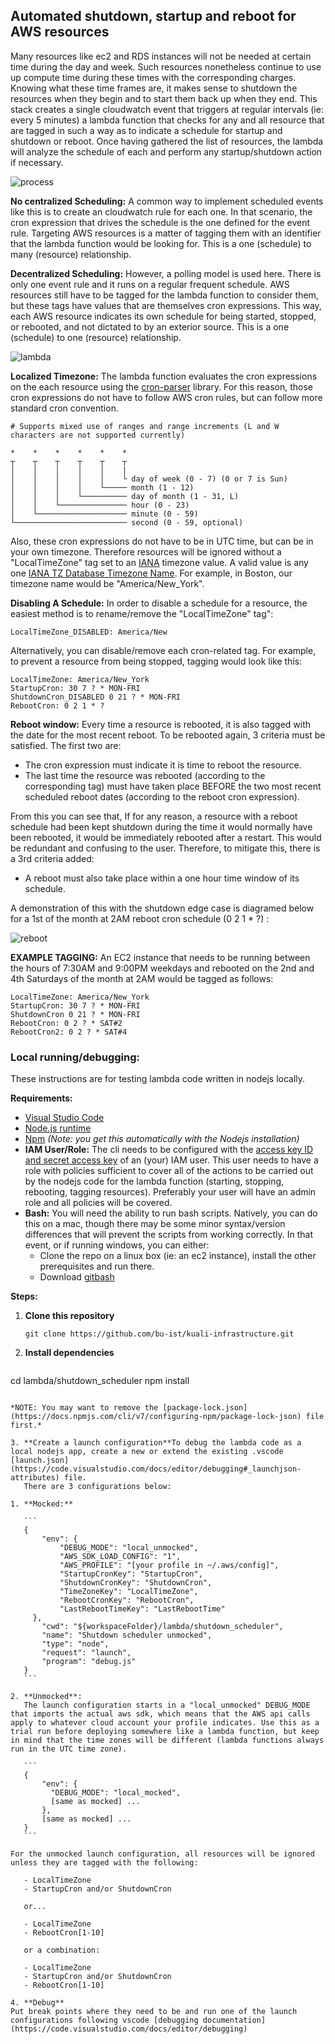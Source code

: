 ## Automated shutdown, startup and reboot for AWS resources

Many resources like ec2 and RDS instances will not be needed at certain time during the day and week.
Such resources nonetheless continue to use up compute time during these times with the corresponding charges.
Knowing what these time frames are, it makes sense to shutdown the resources when they begin and to start them back up when they end.
This stack creates a single cloudwatch event that triggers at regular intervals (ie: every 5 minutes) a lambda function that checks for any and all resource that are tagged in such a way as to indicate a schedule for startup and shutdown or reboot.
Once having gathered the list of resources, the lambda will analyze the schedule of each and perform any startup/shutdown action if necessary.

![process](./process.png)

**No centralized Scheduling:** 
A common way to implement scheduled events like this is to create an cloudwatch rule for each one. In that scenario, the cron expression that drives the schedule is the one defined for the event rule. Targeting AWS resources is a matter of tagging them with an identifier that the lambda function would be looking for. This is a one (schedule) to many (resource) relationship.

**Decentralized Scheduling:** 
However, a polling model is used here. There is only one event rule and it runs on a regular frequent schedule. AWS resources still have to be tagged for the lambda function to consider them, but these tags have values that are themselves cron expressions. This way, each AWS resource indicates its own schedule for being started, stopped, or rebooted, and not dictated to by an exterior source.
This is a one (schedule) to one (resource) relationship.

![lambda](./lambda.png)

**Localized Timezone:** 
The lambda function evaluates the cron expressions on the each resource using the [cron-parser](https://www.npmjs.com/package/cron-parser) library. For this reason, those cron expressions do not have to follow AWS cron rules, but can follow more standard cron convention.

```
# Supports mixed use of ranges and range increments (L and W characters are not supported currently)

*    *    *    *    *    *
┬    ┬    ┬    ┬    ┬    ┬
│    │    │    │    │    |
│    │    │    │    │    └ day of week (0 - 7) (0 or 7 is Sun)
│    │    │    │    └───── month (1 - 12)
│    │    │    └────────── day of month (1 - 31, L)
│    │    └─────────────── hour (0 - 23)
│    └──────────────────── minute (0 - 59)
└───────────────────────── second (0 - 59, optional)
```

Also, these cron expressions do not have to be in UTC time, but can be in your own timezone.
Therefore resources will be ignored without a "LocalTimeZone" tag set to an [IANA](https://www.iana.org/time-zones) timezone value. A valid value is any one [IANA TZ Database Timezone Name](https://en.wikipedia.org/wiki/List_of_tz_database_time_zones). For example, in Boston, our timezone name would be "America/New_York".

**Disabling A Schedule:** 
In order to disable a schedule for a resource, the easiest method is to rename/remove the "LocalTimeZone" tag":

```
LocalTimeZone_DISABLED: America/New
```

Alternatively, you can disable/remove each cron-related tag. For example, to prevent a resource from being stopped, tagging would look like this:

```
LocalTimeZone: America/New_York
StartupCron: 30 7 ? * MON-FRI
ShutdownCron_DISABLED 0 21 ? * MON-FRI
RebootCron: 0 2 1 * ?
```

**Reboot window:**
Every time a resource is rebooted, it is also tagged with the date for the most recent reboot.
To be rebooted again, 3 criteria must be satisfied. The first two are:

- The cron expression must indicate it is time to reboot the resource.
- The last time the resource was rebooted (according to the corresponding tag) must have taken place BEFORE the two most recent scheduled reboot dates (according to the reboot cron expression).

From this you can see that, If for any reason, a resource with a reboot schedule had been kept shutdown during the time it would normally have been rebooted, it would be immediately rebooted after a restart. This would be redundant and confusing to the user.
Therefore, to mitigate this, there is a 3rd criteria added: 

- A reboot must also take place within a one hour time window of its schedule.

A demonstration of this with the shutdown edge case is diagramed below for a 1st of the month at 2AM reboot cron schedule (0 2 1 * ?) :

![reboot](./reboot.png)





**EXAMPLE TAGGING:**
An EC2 instance that needs to be running between the hours of 7:30AM and 9:00PM weekdays and rebooted on the 2nd and 4th Saturdays of the month at 2AM would be tagged as follows:

```
LocalTimeZone: America/New_York
StartupCron: 30 7 ? * MON-FRI
ShutdownCron 0 21 ? * MON-FRI
RebootCron: 0 2 ? * SAT#2
RebootCron2: 0 2 ? * SAT#4 
```



### Local running/debugging:

These instructions are for testing lambda code written in nodejs locally.

**Requirements:**

- [Visual Studio Code](https://code.visualstudio.com/download)
- [Node.js runtime](https://nodejs.org/en/download/)
- [Npm](https://www.npmjs.com/get-npm) *(Note: you get this automatically with the Nodejs installation)*
- **IAM User/Role:**
  The cli needs to be configured with the [access key ID and secret access key](https://docs.aws.amazon.com/general/latest/gr/aws-sec-cred-types.html#access-keys-and-secret-access-keys) of an (your) IAM user. This user needs to have a role with policies sufficient to cover all of the actions to be carried out by the nodejs code for the lambda function (starting, stopping, rebooting, tagging resources). Preferably your user will have an admin role and all policies will be covered.
- **Bash:**
  You will need the ability to run bash scripts. Natively, you can do this on a mac, though there may be some minor syntax/version differences that will prevent the scripts from working correctly. In that event, or if running windows, you can either:
  - Clone the repo on a linux box (ie: an ec2 instance), install the other prerequisites and run there.
  - Download [gitbash](https://git-scm.com/downloads)

**Steps:**

1. **Clone this repository**

   ```
   git clone https://github.com/bu-ist/kuali-infrastructure.git
   ```

2. **Install dependencies**
  
   ```
cd lambda/shutdown_scheduler
   npm install
   ```
   
   *NOTE: You may want to remove the [package-lock.json](https://docs.npmjs.com/cli/v7/configuring-npm/package-lock-json) file first.*
   
3. **Create a launch configuration**To debug the lambda code as a local nodejs app, create a new or extend the existing .vscode [launch.json](https://code.visualstudio.com/docs/editor/debugging#_launchjson-attributes) file.
      There are 3 configurations below:

   1. **Mocked:**

      ```
      {
          "env": {
              "DEBUG_MODE": "local_unmocked",
              "AWS_SDK_LOAD_CONFIG": "1",
              "AWS_PROFILE": "[your profile in ~/.aws/config]",
              "StartupCronKey": "StartupCron",
              "ShutdownCronKey": "ShutdownCron",
              "TimeZoneKey": "LocalTimeZone",
              "RebootCronKey": "RebootCron",
              "LastRebootTimeKey": "LastRebootTime"
      	},
          "cwd": "${workspaceFolder}/lambda/shutdown_scheduler",
          "name": "Shutdown scheduler unmocked",
          "type": "node",
          "request": "launch",
          "program": "debug.js"
      }
      ```

   2. **Unmocked**:
      The launch configuration starts in a "local_unmocked" DEBUG_MODE that imports the actual aws sdk, which means that the AWS api calls apply to whatever cloud account your profile indicates. Use this as a trial run before deploying somewhere like a lambda function, but keep in mind that the time zones will be different (lambda functions always run in the UTC time zone).

      ```
      {
          "env": {
          	"DEBUG_MODE": "local_mocked",
          	[same as mocked] ...
          },
          [same as mocked] ...
      }
      ```

   For the unmocked launch configuration, all resources will be ignored unless they are tagged with the following:

      - LocalTimeZone
      - StartupCron and/or ShutdownCron

      or...

      - LocalTimeZone
      - RebootCron[1-10]

      or a combination:

      - LocalTimeZone
      - StartupCron and/or ShutdownCron
      - RebootCron[1-10]

4. **Debug**
   Put break points where they need to be and run one of the launch configurations following vscode [debugging documentation](https://code.visualstudio.com/docs/editor/debugging)

